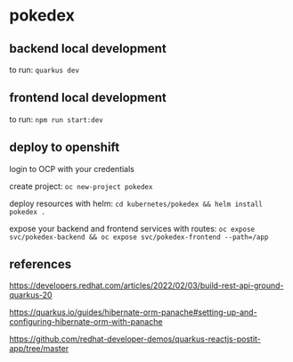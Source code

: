 # pokedex

## backend local development

to run: `quarkus dev`

## frontend local development

to run: `npm run start:dev`

## deploy to openshift

login to OCP with your credentials

create project: `oc new-project pokedex`

deploy resources with helm: `cd kubernetes/pokedex && helm install pokedex .`

expose your backend and frontend services with routes: `oc expose svc/pokedex-backend && oc expose svc/pokedex-frontend --path=/app`



## references

https://developers.redhat.com/articles/2022/02/03/build-rest-api-ground-quarkus-20

https://quarkus.io/guides/hibernate-orm-panache#setting-up-and-configuring-hibernate-orm-with-panache

https://github.com/redhat-developer-demos/quarkus-reactjs-postit-app/tree/master